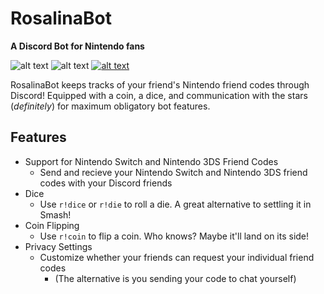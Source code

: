 # RosalinaBot
**A Discord Bot for Nintendo fans**

![alt text](https://img.shields.io/uptimerobot/status/m778918918-3e92c097147760ee39d02d36.svg "Online") ![alt text](https://img.shields.io/badge/build-4.9.8-red.svg "Build") [![alt text](https://img.shields.io/badge/add%20to-Discord-7289DA.svg "Add to Discord")](https://discordapp.com/oauth2/authorize?client_id=322405544490958849&permissions=0&scope=bot)

RosalinaBot keeps tracks of your friend's Nintendo friend codes through Discord! Equipped with a coin, a dice, and communication with the stars (*definitely*) for maximum obligatory bot features. 

## Features
* Support for Nintendo Switch and Nintendo 3DS Friend Codes
  * Send and recieve your Nintendo Switch and Nintendo 3DS friend codes with your Discord friends
* Dice
  * Use `r!dice` or `r!die` to roll a die. A great alternative to settling it in Smash!
* Coin Flipping
  * Use `r!coin` to flip a coin. Who knows? Maybe it'll land on its side!
* Privacy Settings
  * Customize whether your friends can request your individual friend codes
    * (The alternative is you sending your code to chat yourself)
